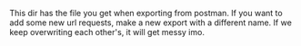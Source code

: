 This dir has the file you get when exporting from postman. If you want to add some new url requests, make a new
export with a different name. If we keep overwriting each other's, it will get messy imo.